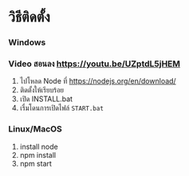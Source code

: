 # วิธีติดตั้ง

### Windows
### Video สอนลง https://youtu.be/UZptdL5jHEM
1. ไปโหลด Node ที่ https://nodejs.org/en/download/
2. ติดตั้งให้เรียบร้อย
4. เปิด INSTALL.bat
5. เรื่มโดนการเปิดไฟล์ `START.bat`

### Linux/MacOS
1. install node
2. npm install
3. npm start

